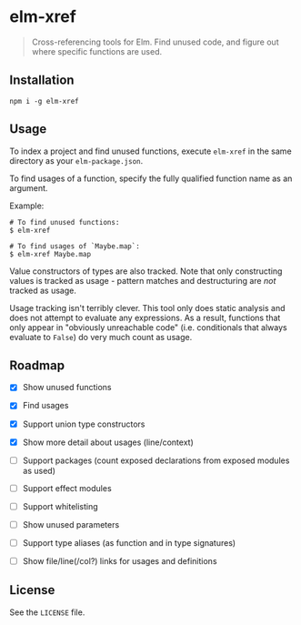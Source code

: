 # elm-xref

> Cross-referencing tools for Elm. Find unused code, and figure out where
> specific functions are used.

## Installation

```shell
npm i -g elm-xref
```

## Usage

To index a project and find unused functions, execute `elm-xref` in the same
directory as your `elm-package.json`.

To find usages of a function, specify the fully qualified function name as an
argument.

Example:

```shell
# To find unused functions:
$ elm-xref

# To find usages of `Maybe.map`:
$ elm-xref Maybe.map
```

Value constructors of types are also tracked. Note that only constructing values
is tracked as usage - pattern matches and destructuring are _not_ tracked as
usage.

Usage tracking isn't terribly clever. This tool only does static analysis and
does not attempt to evaluate any expressions. As a result, functions that only
appear in "obviously unreachable code" (i.e. conditionals that always evaluate
to `False`) do very much count as usage.

## Roadmap

- [x] Show unused functions
- [x] Find usages
- [x] Support union type constructors
- [x] Show more detail about usages (line/context)
- [ ] Support packages (count exposed declarations from exposed modules as used)
- [ ] Support effect modules
- [ ] Support whitelisting
- [ ] Show unused parameters
- [ ] Support type aliases (as function and in type signatures)
- [ ] Show file/line(/col?) links for usages and definitions


## License

See the `LICENSE` file.
